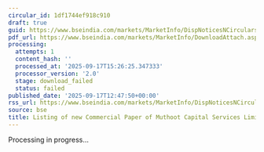 ```yaml
---
circular_id: 1df1744ef918c910
draft: true
guid: https://www.bseindia.com/markets/MarketInfo/DispNoticesNCirculars.aspx?Noticeid={D2B3D26C-68AB-4351-BAA9-572A067AC076}&noticeno=20250917-42&dt=09/17/2025&icount=42&totcount=56&flag=0
pdf_url: https://www.bseindia.com/markets/MarketInfo/DownloadAttach.aspx?id=20250917-42&attachedId=
processing:
  attempts: 1
  content_hash: ''
  processed_at: '2025-09-17T15:26:25.347333'
  processor_version: '2.0'
  stage: download_failed
  status: failed
published_date: '2025-09-17T12:47:50+00:00'
rss_url: https://www.bseindia.com/markets/MarketInfo/DispNoticesNCirculars.aspx?Noticeid={D2B3D26C-68AB-4351-BAA9-572A067AC076}&noticeno=20250917-42&dt=09/17/2025&icount=42&totcount=56&flag=0
source: bse
title: Listing of new Commercial Paper of Muthoot Capital Services Limited
---
```


Processing in progress...